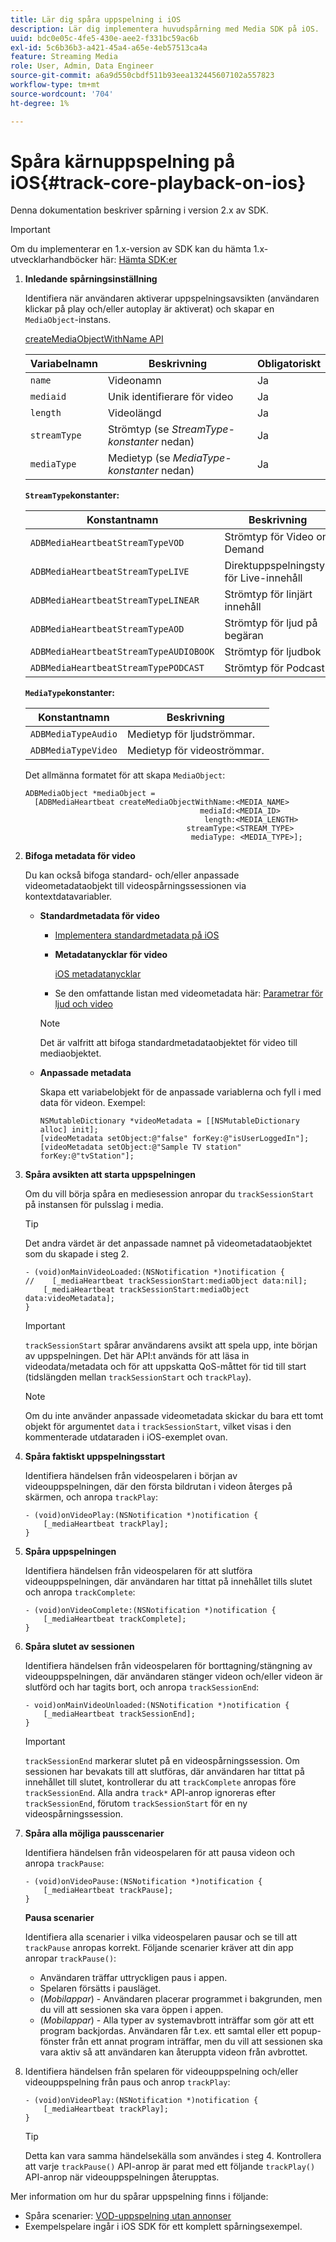 ```yaml
---
title: Lär dig spåra uppspelning i iOS
description: Lär dig implementera huvudspårning med Media SDK på iOS.
uuid: bdc0e05c-4fe5-430e-aee2-f331bc59ac6b
exl-id: 5c6b36b3-a421-45a4-a65e-4eb57513ca4a
feature: Streaming Media
role: User, Admin, Data Engineer
source-git-commit: a6a9d550cbdf511b93eea132445607102a557823
workflow-type: tm+mt
source-wordcount: '704'
ht-degree: 1%

---
```


# Spåra kärnuppspelning på iOS{#track-core-playback-on-ios}

Denna dokumentation beskriver spårning i version 2.x av SDK.

>[!IMPORTANT]
>
>Om du implementerar en 1.x-version av SDK kan du hämta 1.x-utvecklarhandböcker här: [Hämta SDK:er](/help/getting-started/download-sdks.md)

1. **Inledande spårningsinställning**

   Identifiera när användaren aktiverar uppspelningsavsikten (användaren klickar på play och/eller autoplay är aktiverat) och skapar en `MediaObject`-instans.

   [createMediaObjectWithName API](https://adobe-marketing-cloud.github.io/media-sdks/reference/ios/Classes/ADBMediaHeartbeat.html#//api/name/createMediaObjectWithName:mediaId:length:streamType:mediaType:)

   | Variabelnamn | Beskrivning | Obligatoriskt |
   |---|---|---|
   | `name` | Videonamn | Ja |
   | `mediaid` | Unik identifierare för video | Ja |
   | `length` | Videolängd | Ja |
   | `streamType` | Strömtyp (se _StreamType-konstanter_ nedan) | Ja |
   | `mediaType` | Medietyp (se _MediaType-konstanter_ nedan) | Ja |

   **`StreamType`konstanter:**

   | Konstantnamn | Beskrivning |
   |---|---|
   | `ADBMediaHeartbeatStreamTypeVOD` | Strömtyp för Video on Demand |
   | `ADBMediaHeartbeatStreamTypeLIVE` | Direktuppspelningstyp för Live-innehåll |
   | `ADBMediaHeartbeatStreamTypeLINEAR` | Strömtyp för linjärt innehåll |
   | `ADBMediaHeartbeatStreamTypeAOD` | Strömtyp för ljud på begäran |
   | `ADBMediaHeartbeatStreamTypeAUDIOBOOK` | Strömtyp för ljudbok |
   | `ADBMediaHeartbeatStreamTypePODCAST` | Strömtyp för Podcast |

   **`MediaType`konstanter:**

   | Konstantnamn | Beskrivning |
   |---|---|
   | `ADBMediaTypeAudio` | Medietyp för ljudströmmar. |
   | `ADBMediaTypeVideo` | Medietyp för videoströmmar. |

   Det allmänna formatet för att skapa `MediaObject`:

   ```
   ADBMediaObject *mediaObject =  
     [ADBMediaHeartbeat createMediaObjectWithName:<MEDIA_NAME>
                                          mediaId:<MEDIA_ID>
                                           length:<MEDIA_LENGTH>                       
                                       streamType:<STREAM_TYPE>
                                        mediaType: <MEDIA_TYPE>];
   ```

1. **Bifoga metadata för video**

   Du kan också bifoga standard- och/eller anpassade videometadataobjekt till videospårningssessionen via kontextdatavariabler.

   * **Standardmetadata för video**

      * [Implementera standardmetadata på iOS](/help/use-cases/track-av-playback/impl-std-metadata/impl-std-metadata-ios.md)
      * **Metadatanycklar för video**

        [iOS metadatanycklar](/help/use-cases/track-av-playback/impl-std-metadata/ios-metadata-keys.md)

      * Se den omfattande listan med videometadata här: [Parametrar för ljud och video](/help/implementation/variables/audio-video-parameters.md)

     >[!NOTE]
     >
     >Det är valfritt att bifoga standardmetadataobjektet för video till mediaobjektet.

   * **Anpassade metadata**

     Skapa ett variabelobjekt för de anpassade variablerna och fyll i med data för videon. Exempel:

     ```
     NSMutableDictionary *videoMetadata = [[NSMutableDictionary alloc] init];
     [videoMetadata setObject:@"false" forKey:@"isUserLoggedIn"];
     [videoMetadata setObject:@"Sample TV station" forKey:@"tvStation"];
     ```

1. **Spåra avsikten att starta uppspelningen**

   Om du vill börja spåra en mediesession anropar du `trackSessionStart` på instansen för pulsslag i media.

   >[!TIP]
   >
   >Det andra värdet är det anpassade namnet på videometadataobjektet som du skapade i steg 2.

   ```
   - (void)onMainVideoLoaded:(NSNotification *)notification {
   //    [_mediaHeartbeat trackSessionStart:mediaObject data:nil];
       [_mediaHeartbeat trackSessionStart:mediaObject data:videoMetadata];
   }
   ```

   >[!IMPORTANT]
   >
   >`trackSessionStart` spårar användarens avsikt att spela upp, inte början av uppspelningen. Det här API:t används för att läsa in videodata/metadata och för att uppskatta QoS-måttet för tid till start (tidslängden mellan `trackSessionStart` och `trackPlay`).

   >[!NOTE]
   >
   >Om du inte använder anpassade videometadata skickar du bara ett tomt objekt för argumentet `data` i `trackSessionStart`, vilket visas i den kommenterade utdataraden i iOS-exemplet ovan.

1. **Spåra faktiskt uppspelningsstart**

   Identifiera händelsen från videospelaren i början av videouppspelningen, där den första bildrutan i videon återges på skärmen, och anropa `trackPlay`:

   ```
   - (void)onVideoPlay:(NSNotification *)notification {
       [_mediaHeartbeat trackPlay];
   }
   ```

1. **Spåra uppspelningen**

   Identifiera händelsen från videospelaren för att slutföra videouppspelningen, där användaren har tittat på innehållet tills slutet och anropa `trackComplete`:

   ```
   - (void)onVideoComplete:(NSNotification *)notification {
       [_mediaHeartbeat trackComplete];
   }
   ```

1. **Spåra slutet av sessionen**

   Identifiera händelsen från videospelaren för borttagning/stängning av videouppspelningen, där användaren stänger videon och/eller videon är slutförd och har tagits bort, och anropa `trackSessionEnd`:

   ```
   - void)onMainVideoUnloaded:(NSNotification *)notification {
       [_mediaHeartbeat trackSessionEnd];
   }
   ```

   >[!IMPORTANT]
   >
   >`trackSessionEnd` markerar slutet på en videospårningssession. Om sessionen har bevakats till att slutföras, där användaren har tittat på innehållet till slutet, kontrollerar du att `trackComplete` anropas före `trackSessionEnd`. Alla andra `track*` API-anrop ignoreras efter `trackSessionEnd`, förutom `trackSessionStart` för en ny videospårningssession.

1. **Spåra alla möjliga pausscenarier**

   Identifiera händelsen från videospelaren för att pausa videon och anropa `trackPause`:

   ```
   - (void)onVideoPause:(NSNotification *)notification {
       [_mediaHeartbeat trackPause];
   }
   ```

   **Pausa scenarier**

   Identifiera alla scenarier i vilka videospelaren pausar och se till att `trackPause` anropas korrekt. Följande scenarier kräver att din app anropar `trackPause()`:

   * Användaren träffar uttryckligen paus i appen.
   * Spelaren försätts i pausläget.
   * (*Mobilappar*) - Användaren placerar programmet i bakgrunden, men du vill att sessionen ska vara öppen i appen.
   * (*Mobilappar*) - Alla typer av systemavbrott inträffar som gör att ett program backjordas. Användaren får t.ex. ett samtal eller ett popup-fönster från ett annat program inträffar, men du vill att sessionen ska vara aktiv så att användaren kan återuppta videon från avbrottet.

1. Identifiera händelsen från spelaren för videouppspelning och/eller videouppspelning från paus och anrop `trackPlay`:

   ```
   - (void)onVideoPlay:(NSNotification *)notification {
       [_mediaHeartbeat trackPlay];
   }
   ```

   >[!TIP]
   >
   >Detta kan vara samma händelsekälla som användes i steg 4. Kontrollera att varje `trackPause()` API-anrop är parat med ett följande `trackPlay()` API-anrop när videouppspelningen återupptas.

Mer information om hur du spårar uppspelning finns i följande:

* Spåra scenarier: [VOD-uppspelning utan annonser](/help/use-cases/tracking-scenarios/vod-no-intrs-details.md)
* Exempelspelare ingår i iOS SDK för ett komplett spårningsexempel.
